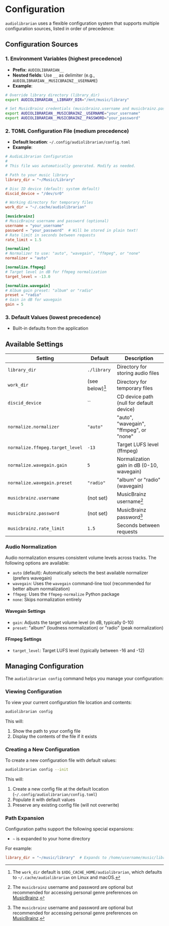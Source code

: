 # Configuration

`audiolibrarian` uses a flexible configuration system that supports multiple configuration sources,
listed in order of precedence:

## Configuration Sources

### 1. Environment Variables (highest precedence)

- **Prefix**: `AUDIOLIBRARIAN__`
- **Nested fields**: Use `__` as delimiter (e.g., `AUDIOLIBRARIAN__MUSICBRAINZ__USERNAME`)
- **Example**:

```bash
# Override library directory (library_dir)
export AUDIOLIBRARIAN__LIBRARY_DIR="/mnt/music/library"

# Set MusicBrainz credentials (musicbrainz.username and musicbrainz.password)
export AUDIOLIBRARIAN__MUSICBRAINZ__USERNAME="your_username"
export AUDIOLIBRARIAN__MUSICBRAINZ__PASSWORD="your_password"
```

### 2. TOML Configuration File (medium precedence)

- **Default location**: `~/.config/audiolibrarian/config.toml`
- **Example**:

```toml
# AudioLibrarian Configuration
#
# This file was automatically generated. Modify as needed.

# Path to your music library
library_dir = "~/Music/Library"

# Disc ID device (default: system default)
discid_device = "/dev/sr0"

# Working directory for temporary files
work_dir = "~/.cache/audiolibrarian"

[musicbrainz]
# MusicBrainz username and password (optional)
username = "your_username"
password = "your_password"  # Will be stored in plain text!
# Rate limit in seconds between requests
rate_limit = 1.5

[normalize]
# Normalizer to use: "auto", "wavegain", "ffmpeg", or "none"
normalizer = "auto"

[normalize.ffmpeg]
# Target level in dB for ffmpeg normalization
target_level = -13.0

[normalize.wavegain]
# Album gain preset: "album" or "radio"
preset = "radio"
# Gain in dB for wavegain
gain = 5
```

### 3. Default Values (lowest precedence)

- Built-in defaults from the application

## Available Settings

| Setting                         | Default          | Description                               |
|---------------------------------|------------------|-------------------------------------------|
| `library_dir`                   | `./library`      | Directory for storing audio files         |
| `work_dir`                      | (see below)[^wd] | Directory for temporary files             |
| `discid_device`                 | ``               | CD device path (null for default device)  |
| `normalize.normalizer`          | `"auto"`         | "auto", "wavegain", "ffmpeg", or "none"   |
| `normalize.ffmpeg.target_level` | `-13`            | Target LUFS level (ffmpeg)                |
| `normalize.wavegain.gain`       | `5`              | Normalization gain in dB (0-10, wavegain) |
| `normalize.wavegain.preset`     | `"radio"`        | "album" or "radio" (wavegain)             |
| `musicbrainz.username`          | (not set)        | MusicBrainz username[^mb]                 |
| `musicbrainz.password`          | (not set)        | MusicBrainz password[^mb]                 |
| `musicbrainz.rate_limit`        | `1.5`            | Seconds between requests                  |

[^wd]: The `work_dir` default is `$XDG_CACHE_HOME/audiolibrarian`, which defaults
  to `~/.cache/audiolibrarian` on Linux and macOS.

[^mb]: The `musicbrainz` username and password are optional but recommended for accessing personal genre
  preferences on [MusicBrainz](https://musicbrainz.org/).

### Audio Normalization

Audio normalization ensures consistent volume levels across tracks. The following options are available:

- `auto` (default): Automatically selects the best available normalizer (prefers wavegain)
- `wavegain`: Uses the `wavegain` command-line tool (recommended for better album normalization)
- `ffmpeg`: Uses the `ffmpeg-normalize` Python package
- `none`: Skips normalization entirely

#### Wavegain Settings

- `gain`: Adjusts the target volume level (in dB, typically 0-10)
- `preset`: "album" (loudness normalization) or "radio" (peak normalization)

#### FFmpeg Settings

- `target_level`: Target LUFS level (typically between -16 and -12)

## Managing Configuration

The `audiolibrarian config` command helps you manage your configuration:

### Viewing Configuration

To view your current configuration file location and contents:

```bash
audiolibrarian config
```

This will:
1. Show the path to your config file
2. Display the contents of the file if it exists

### Creating a New Configuration

To create a new configuration file with default values:

```bash
audiolibrarian config --init
```

This will:

1. Create a new config file at the default location (`~/.config/audiolibrarian/config.toml`)
2. Populate it with default values
3. Preserve any existing config file (will not overwrite)

### Path Expansion

Configuration paths support the following special expansions:

- `~` is expanded to your home directory

For example:

```toml
library_dir = "~/music/library"  # Expands to /home/username/music/library
```
